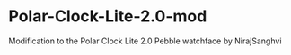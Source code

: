 Polar-Clock-Lite-2.0-mod
========================

Modification to the Polar Clock Lite 2.0 Pebble watchface by NirajSanghvi
